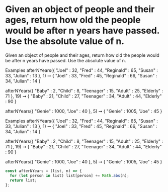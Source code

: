 # Given an object of people and their ages, return how old the people would be after n years have passed. Use the absolute value of n.

Given an object of people and their ages, return how old the people would be after n years have passed. Use the absolute value of n.

Examples
afterNYears({
"Joel" : 32,
"Fred" : 44,
"Reginald" : 65,
"Susan" : 33,
"Julian" : 13
}, 1) ➞ {
"Joel" : 33,
"Fred" : 45,
"Reginald" : 66,
"Susan" : 34,
"Julian" : 14
}

afterNYears({
"Baby" : 2,
"Child" : 8,
"Teenager" : 15,
"Adult" : 25,
"Elderly" : 71
}, 19) ➞ {
"Baby" : 21,
"Child" : 27,
"Teenager" : 34,
"Adult" : 44,
"Elderly" : 90
}

afterNYears({
"Genie" : 1000,
"Joe" : 40
}, 5) ➞ {
"Genie" : 1005,
"Joe" : 45
}

Examples
afterNYears({
"Joel" : 32,
"Fred" : 44,
"Reginald" : 65,
"Susan" : 33,
"Julian" : 13
}, 1) ➞ {
"Joel" : 33,
"Fred" : 45,
"Reginald" : 66,
"Susan" : 34,
"Julian" : 14
}

afterNYears({
"Baby" : 2,
"Child" : 8,
"Teenager" : 15,
"Adult" : 25,
"Elderly" : 71
}, 19) ➞ {
"Baby" : 21,
"Child" : 27,
"Teenager" : 34,
"Adult" : 44,
"Elderly" : 90
}

afterNYears({
"Genie" : 1000,
"Joe" : 40
}, 5) ➞ {
"Genie" : 1005,
"Joe" : 45
}

```javascript
const afterNYears = (list, n) => {
  for (let person in list) list[person] += Math.abs(n);
  return list;
};
```
